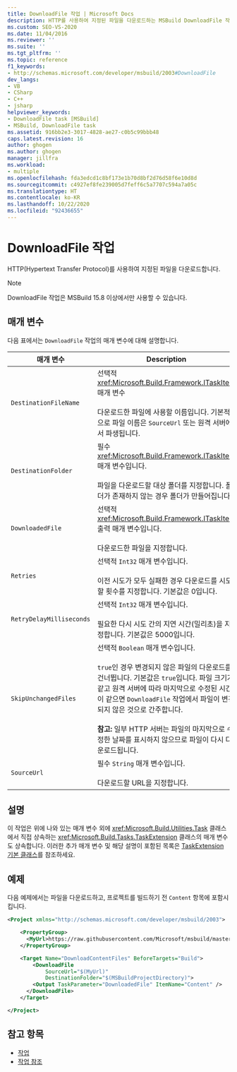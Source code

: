 ```yaml
---
title: DownloadFile 작업 | Microsoft Docs
description: HTTP를 사용하여 지정된 파일을 다운로드하는 MSBuild DownloadFile 작업의 매개 변수에 대해 알아봅니다.
ms.custom: SEO-VS-2020
ms.date: 11/04/2016
ms.reviewer: ''
ms.suite: ''
ms.tgt_pltfrm: ''
ms.topic: reference
f1_keywords:
- http://schemas.microsoft.com/developer/msbuild/2003#DownloadFile
dev_langs:
- VB
- CSharp
- C++
- jsharp
helpviewer_keywords:
- DownloadFile task [MSBuild]
- MSBuild, DownloadFile task
ms.assetid: 916bb2e3-3017-4828-ae27-c0b5c99bbb48
caps.latest.revision: 16
author: ghogen
ms.author: ghogen
manager: jillfra
ms.workload:
- multiple
ms.openlocfilehash: fda3edcd1c8bf173e1b70d8bf2d76d58f6e10d8d
ms.sourcegitcommit: c4927ef8fe239005d7feff6c5a7707c594a7a05c
ms.translationtype: HT
ms.contentlocale: ko-KR
ms.lasthandoff: 10/22/2020
ms.locfileid: "92436655"
---
```

# <a name="downloadfile-task"></a>DownloadFile 작업

HTTP(Hypertext Transfer Protocol)를 사용하여 지정된 파일을 다운로드합니다.

>[!NOTE]
>DownloadFile 작업은 MSBuild 15.8 이상에서만 사용할 수 있습니다.

## <a name="parameters"></a>매개 변수

다음 표에서는 `DownloadFile` 작업의 매개 변수에 대해 설명합니다.

|매개 변수|Description|
|---------------|-----------------|
|`DestinationFileName`|선택적 <xref:Microsoft.Build.Framework.ITaskItem> 매개 변수<br /><br /> 다운로드한 파일에 사용할 이름입니다.  기본적으로 파일 이름은 `SourceUrl` 또는 원격 서버에서 파생됩니다.|
|`DestinationFolder`|필수 <xref:Microsoft.Build.Framework.ITaskItem> 매개 변수입니다.<br /><br /> 파일을 다운로드할 대상 폴더를 지정합니다.  폴더가 존재하지 않는 경우 폴더가 만들어집니다.|
|`DownloadedFile`|선택적 <xref:Microsoft.Build.Framework.ITaskItem> 출력 매개 변수입니다.<br /><br /> 다운로드한 파일을 지정합니다.|
|`Retries`|선택적 `Int32` 매개 변수입니다.<br /><br /> 이전 시도가 모두 실패한 경우 다운로드를 시도할 횟수를 지정합니다. 기본값은 0입니다.|
|`RetryDelayMilliseconds`|선택적 `Int32` 매개 변수입니다.<br /><br /> 필요한 다시 시도 간의 지연 시간(밀리초)을 지정합니다. 기본값은 5000입니다.|
|`SkipUnchangedFiles`|선택적 `Boolean` 매개 변수입니다.<br /><br /> `true`인 경우 변경되지 않은 파일의 다운로드를 건너뜁니다. 기본값은 `true`입니다. 파일 크기가 같고 원격 서버에 따라 마지막으로 수정된 시간이 같으면 `DownloadFile` 작업에서 파일이 변경되지 않은 것으로 간주합니다. <br /><br />**참고:** 일부 HTTP 서버는 파일의 마지막으로 수정한 날짜를 표시하지 않으므로 파일이 다시 다운로드됩니다.|
|`SourceUrl`|필수 `String` 매개 변수입니다.<br /><br /> 다운로드할 URL을 지정합니다.|

## <a name="remarks"></a>설명

이 작업은 위에 나와 있는 매개 변수 외에 <xref:Microsoft.Build.Utilities.Task> 클래스에서 직접 상속하는 <xref:Microsoft.Build.Tasks.TaskExtension> 클래스의 매개 변수도 상속합니다. 이러한 추가 매개 변수 및 해당 설명이 포함된 목록은 [TaskExtension 기본 클래스](../msbuild/taskextension-base-class.md)를 참조하세요.

## <a name="example"></a>예제

다음 예제에서는 파일을 다운로드하고, 프로젝트를 빌드하기 전 `Content` 항목에 포함시킵니다.

```xml
<Project xmlns="http://schemas.microsoft.com/developer/msbuild/2003">

    <PropertyGroup>
      <MyUrl>https://raw.githubusercontent.com/Microsoft/msbuild/master/LICENSE</MyUrl>
    </PropertyGroup>

    <Target Name="DownloadContentFiles" BeforeTargets="Build">
        <DownloadFile
            SourceUrl="$(MyUrl)"
            DestinationFolder="$(MSBuildProjectDirectory)">
        <Output TaskParameter="DownloadedFile" ItemName="Content" />
      </DownloadFile>
    </Target>

</Project>
```

## <a name="see-also"></a>참고 항목

- [작업](../msbuild/msbuild-tasks.md)
- [작업 참조](../msbuild/msbuild-task-reference.md)
